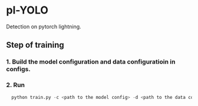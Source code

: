 # pl-YOLO
Detection on pytorch lightning.

## Step of training
### 1. Build the model configuration and data configuratioin in configs.
### 2. Run
```python
  python train.py -c <path to the model config> -d <path to the data config>
```

